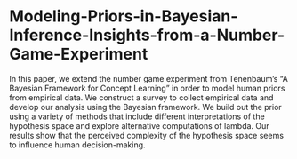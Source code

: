 # Modeling-Priors-in-Bayesian-Inference-Insights-from-a-Number-Game-Experiment

In this paper, we extend the number game experiment from
Tenenbaum’s “A Bayesian Framework for Concept Learning”
in order to model human priors from empirical data. We construct
a survey to collect empirical data and develop our analysis
using the Bayesian framework. We build out the prior using
a variety of methods that include different interpretations of
the hypothesis space and explore alternative computations of
lambda. Our results show that the perceived complexity of the
hypothesis space seems to influence human decision-making.
